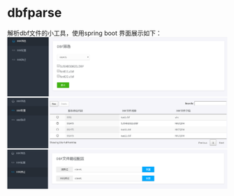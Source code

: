 # dbfparse
解析dbf文件的小工具，使用spring boot
界面展示如下：
![img1](https://github.com/qiank0365/dbfparse/blob/master/src/main/resources/templates/dbf1.PNG)
![img2](https://github.com/qiank0365/dbfparse/blob/master/src/main/resources/templates/dbf2.PNG)
![img3](https://github.com/qiank0365/dbfparse/blob/master/src/main/resources/templates/dbf3.PNG)
